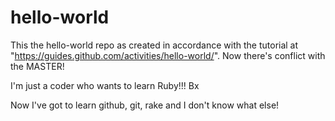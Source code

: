 # hello-world
This the hello-world repo as created in accordance with the tutorial at "https://guides.github.com/activities/hello-world/".
Now there's conflict with the MASTER!

I'm just a coder who wants to learn Ruby!!!
Bx

Now I've got to learn github, git, rake and I don't know what else!
